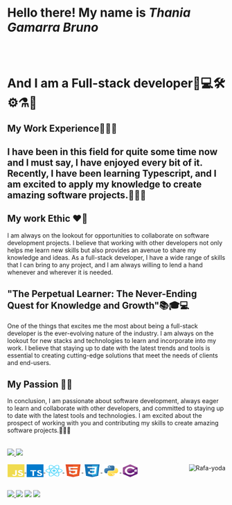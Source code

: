 <h1>Hello there! My name is <em>Thania Gamarra Bruno</em></h1>

<br>
<br>
<h1>And I am a Full-stack developer🫡💻🛠️⚙️⚗️💙</h1> 

<h2>My Work Experience🚀✨✨<h2>

I have been in this field for quite some time now and I must say, I have enjoyed every bit of it. Recently, I have been learning Typescript, and I am excited to apply my knowledge to create amazing software projects.🚀✨✨


<h2>My work Ethic ❤️🤝</h2>
I am always on the lookout for opportunities to collaborate on software development projects. I believe that working with other developers not only helps me learn new skills but also provides an avenue to share my knowledge and ideas. As a full-stack developer, I have a wide range of skills that I can bring to any project, and I am always willing to lend a hand whenever and wherever it is needed.

  <h2>"The Perpetual Learner: The Never-Ending Quest for Knowledge and Growth"📚🎓💻 </h2>
One of the things that excites me the most about being a full-stack developer is the ever-evolving nature of the industry. I am always on the lookout for new stacks and technologies to learn and incorporate into my work. I believe that staying up to date with the latest trends and tools is essential to creating cutting-edge solutions that meet the needs of clients and end-users.

  <h2>My Passion 🥇🔋</h2>
In conclusion, I am passionate about software development, always eager to learn and collaborate with other developers, and committed to staying up to date with the latest tools and technologies. I am excited about the prospect of working with you and contributing my skills to create amazing software projects.🚀✨✨
<br>
<br>
 <br>
<div>
  <a href="https://beacons.ai/thania2004">
    <img height="180em" src="https://github-readme-stats-sigma-five.vercel.app/api?username=thania2004&show_icons=true&theme=dracula&include_all_commits=true">
     <img height="180em" src="https://github-readme-stats-sigma-five.vercel.app/api/top-langs/?username=thania2004&layout=compact&langs_count=16&theme=dracula">
</div>
  
  
  <div style="display: inline_block"><br>
 <img align="center" alt="Rafa-Js" height="30" width="40" src="https://raw.githubusercontent.com/devicons/devicon/master/icons/javascript/javascript-plain.svg">
<img align="center" alt="Rafa-Ts" height="30" width="40" src="https://raw.githubusercontent.com/devicons/devicon/master/icons/typescript/typescript-plain.svg">         
<img align="center" alt="Rafa-React" height="30" width="40" src="https://raw.githubusercontent.com/devicons/devicon/master/icons/react/react-original.svg">
<img align="center" alt="Rafa-HTML" height="30" width="40" src="https://raw.githubusercontent.com/devicons/devicon/master/icons/html5/html5-original.svg">   
<img align="center" alt="Rafa-CSS" height="30" width="40" src="https://raw.githubusercontent.com/devicons/devicon/master/icons/css3/css3-original.svg">
    
    
<img align="center" alt="Rafa-Python"  height="30"  width="40" src="https://raw.githubusercontent.com/devicons/devicon/master/icons/python/python-original.svg">
<img align="center" alt="Rafa-Csharp"  height="30"  width="40" src="https://raw.githubusercontent.com/devicons/devicon/master/icons/csharp/csharp-original.svg">
 <img align="right"  alt="Rafa-yoda" src="https://cdn.discordapp.com/attachments/795358919417397249/825430589581688872/hi.gif">
    
  </div>
  
  
  
  ##
  
  <div>
  <a href="https://instagram.com/thaniaagb"  target="_blank"><img src="https://img.shields.io/badge/-Instagram-%23E4405F?style=for-the-badge&logo=instagram&logoColor=white">
<a href="https://www.linkedin.com/in/thaniagb?lipi=urn%3Ali%3Apage%3Ad_flagship3_profile_view_base_contact_details%3BdZm6DYXrSUu93xpX4ecs7w%3D%3D"   target="_blank"><img src="https://img.shields.io/badge/-LinkedIn-%230077B5?style=for-the-badge&logo=linkedin&logoColor=white" target="_blank"></a>
   <a href= "mailto:thaniagamarra38@gmail.com"><img src="https://img.shields.io/badge/-Gmail-%23333?style=for-the-badge&logo=gmail&logoColor=white" target="_blank"></a>
    <a href="https://discord.gg/Thania Gamarra Bruno#6740" target="_blank"><img src="https://img.shields.io/badge/Discord-7289DA?style=for-the-badge&logo=discord&logoColor=white" target="_blank"></a>
  
    
   
    
  </div>
